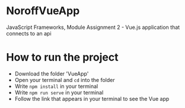 # NoroffVueApp
JavaScript Frameworks, Module Assignment 2 - 
Vue.js application that connects to an api

# How to run the project
- Download the folder 'VueApp'
- Open your terminal and `cd` into the folder
- Write `npm install` in your terminal
- Write `npm run serve` in your terminal
- Follow the link that appears in your terminal to see the Vue app
